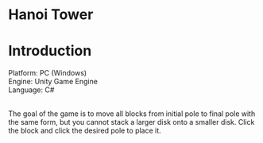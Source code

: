 # Hanoi Tower

<h1>Introduction</h1>
Platform: PC (Windows)<br/>
Engine: Unity Game Engine<br/>
Language: C#<br/><br/>

The goal of the game is to move all blocks from initial pole to final pole with the same form, but you cannot stack a larger disk onto a smaller disk. Click the block and click the desired pole to place it.
